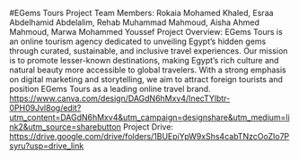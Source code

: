 #EGems Tours Project
Team Members: Rokaia Mohamed Khaled, Esraa Abdelhamid Abdelalim, Rehab Muhammad Mahmoud, Aisha Ahmed Mahmoud, Marwa Mohammed Youssef
Project Overview: EGems Tours is an online tourism agency dedicated to unveiling Egypt’s hidden gems through curated, sustainable, and inclusive travel experiences. Our mission is to promote lesser-known destinations, making Egypt’s rich culture and natural beauty more accessible to global travelers. With a strong emphasis on digital marketing and storytelling, we aim to attract foreign tourists and position EGems Tours as a leading online travel brand.
https://www.canva.com/design/DAGdN6hMxv4/InecTYlbtr-0PH09Jvl8og/edit?utm_content=DAGdN6hMxv4&utm_campaign=designshare&utm_medium=link2&utm_source=sharebutton
Project Drive: https://drive.google.com/drive/folders/1BUEpiYpW9xShs4cabTNzcOoZlo7Psyru?usp=drive_link
